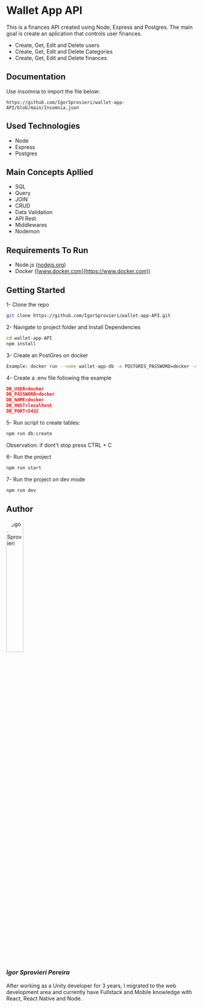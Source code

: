 # Wallet App API

This is a finances API created using Node, Express and Postgres. The main goal is create an aplication that controls user finances.

- Create, Get, Edit and Delete users
- Create, Get, Edit and Delete Categories
- Create, Get, Edit and Delete finances

## Documentation

Use insomnia to import the file below:

```
https://github.com/IgorSprovieri/wallet-app-API/blob/main/Insomnia.json
```

## Used Technologies

- Node
- Express
- Postgres

## Main Concepts Apllied

- SQL
- Query
- JOIN
- CRUD
- Data Validation
- API Rest
- Middlewares
- Nodemon

## Requirements To Run

- Node.js ([nodejs.org](https://nodejs.org/en/))
- Docker ([www.docker.com](https://www.docker.com))

## Getting Started

1- Clone the repo

```bash
git clone https://github.com/IgorSprovieri/wallet-app-API.git
```

2- Navigate to project folder and Install Dependencies

```bash
cd wallet-app-API
npm install
```

3- Create an PostGres on docker

```bash
Example: docker run --name wallet-app-db -e POSTGRES_PASSWORD=docker -e POSTGRES_USER=docker -p 5432:5432 -d -t postgres
```

4- Create a .env file following the example

```json
DB_USER=docker
DB_PASSWORD=docker
DB_NAME=docker
DB_HOST=localhost
DB_PORT=5432
```

5- Run script to create tables:

```bash
npm run db:create
```

Observation: if dont't stop press CTRL + C

6- Run the project

```bash
npm run start
```

7- Run the project on dev mode

```bash
npm run dev
```

## Author

<img src="https://media.licdn.com/dms/image/D4D03AQFdLhogHwQVog/profile-displayphoto-shrink_800_800/0/1672976915799?e=1704931200&v=beta&t=3a6TEbH_5gfnLsQ7j-7PTSdWbDnUAz6wd4FT1RNpnR4" alt="Igor Sprovieri" style="width: 30%; border-radius: 50px;">

### _Igor Sprovieri Pereira_

After working as a Unity developer for 3 years, I migrated to the web development area and currently have Fullstack and Mobile knowledge with React, React Native and Node.
